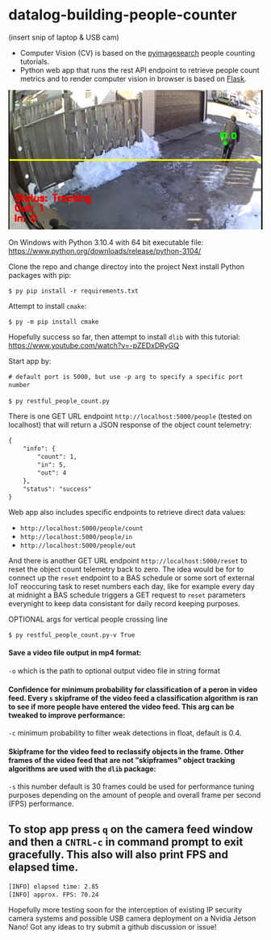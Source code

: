 # datalog-building-people-counter

(insert snip of laptop & USB cam) 

- Computer Vision (CV) is based on the [pyimagesearch](https://pyimagesearch.com/2018/08/13/opencv-people-counter/) people counting tutorials. 
- Python web app that runs the rest API endpoint to retrieve people count metrics and to render computer vision in browser is based on [Flask](https://flask.palletsprojects.com/en/2.1.x/).


![exampleSnip](/snips/exampleSnip.PNG)


On Windows with Python 3.10.4 with 64 bit executable file:
https://www.python.org/downloads/release/python-3104/

Clone the repo and change directoy into the project
Next install Python packages with pip:

```
$ py pip install -r requirements.txt
```

Attempt to install `cmake`:
```
$ py -m pip install cmake
```

Hopefully success so far, then attempt to install `dlib` with this tutorial:
https://www.youtube.com/watch?v=-pZEDxDRyGQ

Start app by:
```
# default port is 5000, but use -p arg to specify a specific port number

$ py restful_people_count.py
```

There is one GET URL endpoint `http://localhost:5000/people` (tested on localhost) that will return a JSON response of the object count telemetry:
```
{
	"info": {
		"count": 1,
		"in": 5,
		"out": 4
	},
	"status": "success"
}
```

Web app also includes specific endpoints to retrieve direct data values:
- `http://localhost:5000/people/count`
- `http://localhost:5000/people/in` 
- `http://localhost:5000/people/out` 


And there is another GET URL endpoint `http://localhost:5000/reset` to reset the object count telemetry back to zero. The idea would be for to connect up the `reset` endpoint to a BAS schedule or some sort of external IoT reoccuring task to reset numbers each day, like for example every day at midnight a BAS schedule triggers a GET request to `reset` parameters everynight to keep data consistant for daily record keeping purposes.


OPTIONAL args for vertical people crossing line
```
$ py restful_people_count.py-v True
```


#### Save a video file output in mp4 format:
`-o` which is the path to optional output video file in string format

#### Confidence for minimum probability for classification of a peron in video feed. Every `s` skipframe of the video feed a classification algorithm is ran to see if more people have entered the video feed. This arg can be tweaked to improve performance:
`-c` minimum probability to filter weak detections in float, default is 0.4.

#### Skipframe for the video feed to reclassify objects in the frame. Other frames of the video feed that are not "skipframes" object tracking algorithms are used with the `dlib` package:
`-s` this number default is 30 frames could be used for performance tuning purposes depending on the amount of people and overall frame per second (FPS) performance. 


## To stop app press `q` on the camera feed window and then a `CNTRL-c` in command prompt to exit gracefully. This also will also print FPS and elapsed time.

```
[INFO] elapsed time: 2.85
[INFO] approx. FPS: 70.24

```

Hopefully more testing soon for the interception of existing IP security camera systems and possible USB camera deployment on a Nvidia Jetson Nano! Got any ideas to try submit a github discussion or issue!